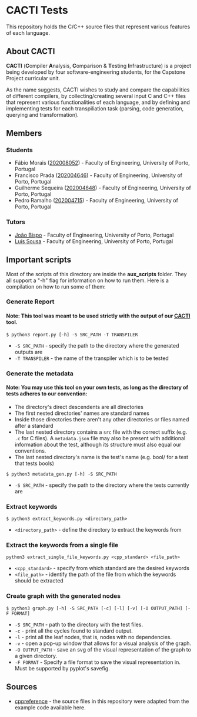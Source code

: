 # CACTI Tests

This repository holds the C/C++ source files that represent various features of each language.

## About CACTI 

**CACTI** (**C**ompiler **A**nalysis, **C**omparison & **T**esting **I**nfrastructure) is a project being developed by four software-engineering students, for the Capstone Project curricular unit.

As the name suggests, CACTI wishes to study and compare the capabilities of different compilers, by collecting/creating several input C and C++ files that represent various functionalities of each language, and by defining and implementing tests for each transpiliation task (parsing, code generation, querying and transformation).

## Members

### Students 
- Fábio Morais (<a href="https://sigarra.up.pt/feup/pt/fest_geral.cursos_list?pv_num_unico=202008052">202008052</a>) - Faculty of Engineering, University of Porto, Portugal
- Francisco Prada (<a href="https://sigarra.up.pt/feup/pt/fest_geral.cursos_list?pv_num_unico=202004646">202004646</a>) - Faculty of Engineering, University of Porto, Portugal
- Guilherme Sequeira (<a href="https://sigarra.up.pt/feup/pt/fest_geral.cursos_list?pv_num_unico=202004648">202004648</a>) - Faculty of Engineering, University of Porto, Portugal
- Pedro Ramalho (<a href="https://sigarra.up.pt/feup/pt/fest_geral.cursos_list?pv_num_unico=202004715">202004715</a>) - Faculty of Engineering, University of Porto, Portugal

### Tutors

- <a href="https://sigarra.up.pt/feup/pt/func_geral.formview?p_codigo=519965">João Bispo</a> - Faculty of Engineering, University of Porto, Portugal
- <a href="https://sigarra.up.pt/feup/pt/func_geral.formview?p_codigo=662695">Luís Sousa</a> - Faculty of Engineering, University of Porto, Portugal

## Important scripts

Most of the scripts of this directory are inside the **aux_scripts** folder. They all support a "-h" flag for information on how to run them. Here is a compilation on how to run some of them:

### Generate Report
#### Note: This tool was meant to be used strictly with the output of our [CACTI](https://github.com/specs-feup/cacti) tool.
```
$ python3 report.py [-h] -S SRC_PATH -T TRANSPILER
```

- `-S SRC_PATH` - specify the path to the directory where the generated outputs are
- `-T TRANSPILER` - the name of the transpiler which is to be tested

### Generate the metadata
#### Note: You may use this tool on your own tests, as long as the directory of tests adheres to our convention:
  - The directory's direct descendents are all directories
  - The first nested directories' names are standard names
  - Inside those directories there aren't any other directories or files named after a standard
  - The last nested directory contains a `src` file with the correct suffix (e.g. `.c` for C files). A `metadata.json` file may also be present with additional information about the test, although its structure must also equal our conventions.
  - The last nested directory's name is the test's name (e.g. bool/ for a test that tests bools)

```
$ python3 metadata_gen.py [-h] -S SRC_PATH
```
- `-S SRC_PATH` -  specify the path to the directory where the tests currently are

### Extract keywords

```
$ python3 extract_keywords.py <directory_path>
```
- `<directory_path>` - define the directory to extract the keywords from

### Extract the keywords from a single file

```
python3 extract_single_file_keywords.py <cpp_standard> <file_path>
```
- `<cpp_standard>` -  specify from which standard are the desired keywords
- `<file_path>` - identify the path of the file from which the keywords should be extracted

### Create graph with the generated nodes

```
$ python3 graph.py [-h] -S SRC_PATH [-c] [-l] [-v] [-O OUTPUT_PATH] [-F FORMAT]
```
- `-S SRC_PATH` - path to the directory with the test files.
- `-c` - print all the cycles found to standard output.
- `-l` - print all the leaf nodes, that is, nodes with no dependencies.
- `-v` - open a pop-up window that allows for a visual analysis of the graph.
- `-O OUTPUT_PATH` - save an svg of the visual representation of the graph to a given directory.
- `-F FORMAT` - Specify a file format to save the visual representation in. Must be supported by pyplot's savefig. 

## Sources

- [cppreference](https://en.cppreference.com) - 
the source files in this repository were adapted from the example code available here.
